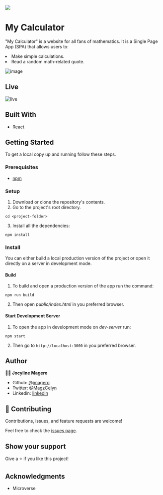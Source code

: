 ![](https://img.shields.io/badge/Microverse-blueviolet)

# My Calculator

"My Calculator" is a website for all fans of mathematics. It is a Single Page App (SPA) that allows users to:
<li>Make simple calculations.</li>
<li>Read a random math-related quote.</li>

![image](https://user-images.githubusercontent.com/52098394/129923462-ce9698d3-c9f2-4fb8-b939-a09c7f7a5114.png)

## Live
![live](https://math-calculator-app.herokuapp.com/)

## Built With

- React

## Getting Started

To get a local copy up and running follow these steps.

### Prerequisites

- [npm](https://docs.npmjs.com/downloading-and-installing-node-js-and-npm)

### Setup

1. Download or clone the repository's contents.
2. Go to the project's root directory.
```
cd <project-folder>
```
3. Install all the dependencies:
```
npm install
```

### Install

You can either build a local production version of the project or open it directly on a server in development mode.

  #### Build

  1. To build and open a production version of the app run the command:
  ```
  npm run build
  ```
  2. Then open *public/index.html* in you preferred browser.

  #### Start Development Server

  1. To open the app in development mode on *dev-server* run:
  ```
  npm start
  ```
  2. Then go to `http://localhost:3000` in you preferred browser.

## Author

👨‍💻 **Jocyline Magero**

- Github: [@jmagero](https://github.com/Jmagero)
- Twitter: [@MagzCelyn](https://twitter.com/MagzCelyn)
- Linkedin: [linkedin](https://linkedin.com/linkedinhandle)

## 🤝 Contributing

Contributions, issues, and feature requests are welcome!

Feel free to check the [issues page](https://github.com/Jmagero/my-calculator/issues).

## Show your support

Give a ⭐️ if you like this project!

## Acknowledgments

- Microverse
